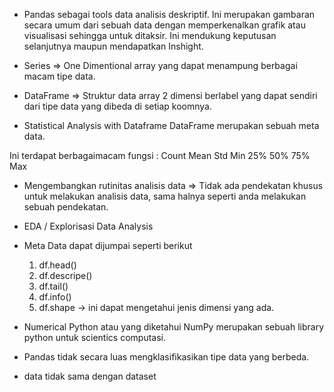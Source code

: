 - Pandas sebagai tools data analisis deskriptif. Ini merupakan gambaran secara umum
dari sebuah data dengan memperkenalkan grafik atau visualisasi sehingga untuk ditaksir.
Ini mendukung keputusan selanjutnya maupun mendapatkan Inshight.

- Series => One Dimentional array yang dapat menampung berbagai macam tipe data.

- DataFrame => Struktur data array 2 dimensi berlabel yang dapat sendiri
dari tipe data yang dibeda di setiap koomnya.

- Statistical Analysis with Dataframe
DataFrame merupakan sebuah meta data.

Ini terdapat berbagaimacam fungsi : Count
                                    Mean
                                    Std
                                    Min
                                    25%
                                    50%
                                    75%
                                    Max
                                   
- Mengembangkan rutinitas analisis data
  => Tidak ada pendekatan khusus untuk melakukan analisis data, sama halnya seperti anda melakukan sebuah pendekatan.
  
- EDA / Explorisasi Data Analysis
  
- Meta Data dapat dijumpai seperti berikut
  1. df.head()
  2. df.descripe()
  3. df.tail()
  4. df.info()
  5. df.shape -> ini dapat mengetahui jenis dimensi yang ada.
  
- Numerical Python atau yang diketahui NumPy merupakan sebuah library python untuk scientics computasi.

- Pandas tidak secara luas mengklasifikasikan tipe data yang berbeda.

- data tidak sama dengan dataset
